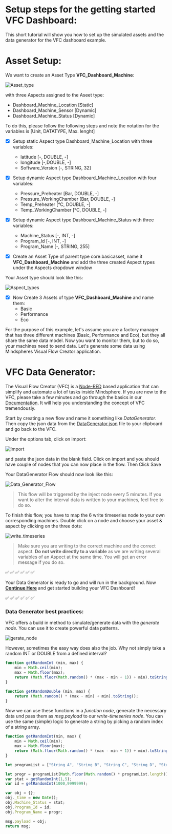 # Setup steps for the getting started VFC Dashboard:
This short tutorial will show you how to set up the simulated assets and the data generator for the VFC dashboard example.

# Asset Setup:
We want to create an Asset Type **VFC_Dashboard_Machine**:

![Asset_type](../doc/asset_type.png)

with three Aspects assigned to the Aseet type:
- Dashboard_Machine_Location [Static]
- Dashboard_Machine_Sensor [Dynamic]
- Dashboard_Machine_Status [Dynamic]

To do this, please follow the following steps and note the notation for the variables is [Unit, DATATYPE, Max. lenght]
- [x] Setup static Aspect type Dashboard_Machine_Location with three variables:
  - latitude [-, DOUBLE, -]
  - longitude [-,DOUBLE, -]
  - Software_Version [-, STRING, 32]
 
- [x] Setup dynamic Aspect type Dashboard_Machine_Location with four variables:
  - Pressure_Preheater [Bar, DOUBLE, -]
  - Pressure_WorkingChamber [Bar, DOUBLE, -]
  - Temp_Preheater [°C, DOUBLE, -]
  - Temp_WorkingChamber [°C, DOUBLE, -]

- [x] Setup dynamic Aspect type Dashboard_Machine_Status with three variables:
  - Machine_Status [-, INT, -]
  - Program_Id [-, INT, -]
  - Program_Name [-, STRING, 255]
- [x] Create an Asset Type of parent type core.basicasset, name it **VFC_Dashboard_Machine** and add the three created Aspect types under the Aspects dropdown window

Your Asset type should look like this:

![Aspect_types](../doc/asset_complete.png)

- [x] Now Create 3 Assets of type **VFC_Dashboard_Machine** and name them:
  - Basic
  - Performance
  - Eco

For the purpose of this example, let's assume you are a factory manager that has three different machines (Basic, Performance and Eco), but they all share the same data model. Now you want to monitor them, but to do so, your machines need to send data. Let's generate some data using Mindspheres Visual Flow Creator application.

# VFC Data Generator:
The Visual Flow Creator (VFC) is a [Node-RED](https://nodered.org) based application that can simplify and automate a lot of tasks inside Mindsphere. If you are new to the VFC, please take a few minutes and go through the basics in our [Documentation](https://documentation.mindsphere.io/resources/html/visualflow-creator/en-US/index.html). It will help you understanding the concept of VFC tremendously.

Start by creating a new flow and name it something like *DataGenerator*. Then copy the json data from the [DataGenerator.json](../Resources/DataGenerator.json) file to your clipboard and go back to the VFC.

Under the options tab, click on import:

![Import](../doc/import.png)

and paste the json data in the blank field. Click on import and you should have couple of nodes that you can now place in the flow. Then Click Save

Your DataGenerator Flow should now look like this:

![Data_Generator_Flow](../doc/Data_Generator_Flow.png)

> This flow will be triggered by the inject node every 5 minutes. If you want to alter the interval data is written to your machines, feel free to do so.

To finish this flow, you have to map the 6 write timeseries node to your own corresponding machines. Double click on a node and choose your asset & aspect by clicking on the three dots:

![write_timeseries](../doc/write_timeseries.png)

> Make sure you are writing to the correct machine and the correct aspect. **Do not write directly to a variable** as we are writing several variables of an Aspect at the same time. You will get an error message if you do so. 

:white_check_mark:  :white_check_mark:  :white_check_mark:  :white_check_mark:  :white_check_mark:  :white_check_mark:

Your Data Generator is ready to go and will run in the background. Now **[Continue Here](../readme.md#overview-dashboard)** and get started building your VFC Dashboard!

:white_check_mark:  :white_check_mark:  :white_check_mark:  :white_check_mark:  :white_check_mark:  :white_check_mark:

### Data Generator best practices:
VFC offers a build in method to simulate/generate data with the *generate node*. You can use it to create powerful data patterns.

![gerate_node](../doc/generate_node.png)

However, sometimes the easy way does also the job. Why not simply take a random INT or DOUBLE from a defined interval?
```javascript
function getRandomInt (min, max) {
    min = Math.ceil(min);
    max = Math.floor(max);
    return (Math.floor(Math.random() * (max - min + 1)) + min).toString();
}
```
```javascript
function getRandomDouble (min, max) {
    return (Math.random() * (max - min) + min).toString();
}
```
Now we can use these functions in a *function node*, generate the necessary data und pass them as *msg.payload* to our *write-timeseries node*.
You can use the same (simple) logic to generate a string by picking a random index of a string array.

```javascript
function getRandomInt(min, max) {
    min = Math.ceil(min);
    max = Math.floor(max);
    return (Math.floor(Math.random() * (max - min + 1)) + min).toString();
}

let programList = ["String A", "String B", "String C", "String D", "String ...", "String X"];

let progr = programList[Math.floor(Math.random() * programList.length)];
var stat = getRandomInt(1,5);
var id = getRandomInt(1000,9999999);

var obj = {};
obj._time = new Date();
obj.Machine_Status = stat;
obj.Program_Id = id;
obj.Program_Name = progr;

msg.payload = obj;
return msg;
```

